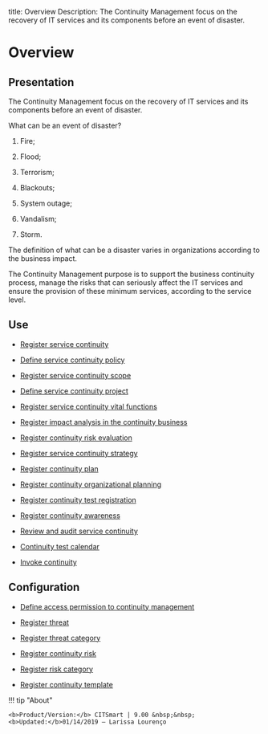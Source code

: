 title: Overview
Description: The Continuity Management focus on the recovery of IT services and its components before an event of disaster.
# Overview

Presentation
----------------

The Continuity Management focus on the recovery of IT services and its
components before an event of disaster.

What can be an event of disaster?

1.  Fire;

2.  Flood;

3.  Terrorism;

4.  Blackouts;

5.  System outage;

6.  Vandalism;

7.  Storm.

The definition of what can be a disaster varies in organizations according to
the business impact.

The Continuity Management purpose is to support the business continuity process,
manage the risks that can seriously affect the IT services and ensure the
provision of these minimum services, according to the service level.

Use
-------

- [Register service continuity](/en-us/citsmart-platform-8/processes/continuity/use/register-service-continuity.html)
  
- [Define service continuity policy](/en-us/citsmart-platform-8/processes/continuity/use/continuity-policy.html)
   
- [Register service continuity scope](/en-us/citsmart-platform-8/processes/continuity/use/service-continuity-scope.html)

- [Define service continuity project](/en-us/citsmart-platform-8/processes/continuity/use/service-continuity-project.html)

- [Register service continuity vital functions](/en-us/citsmart-platform-8/processes/continuity/use/continuity-vital-functions.html)

- [Register impact analysis in the continuity business](/en-us/citsmart-platform-8/processes/continuity/use/impact-analysis-continuity-business.html)

- [Register continuity risk evaluation](/en-us/citsmart-platform-8/processes/continuity/use/continuity-risk-evaluation.html)

- [Register service continuity strategy](/en-us/citsmart-platform-8/processes/continuity/use/service-continuity-strategy.html)

- [Register continuity plan](/en-us/citsmart-platform-8/processes/continuity/use/continuity-plan.html)

- [Register continuity organizational planning](/en-us/citsmart-platform-8/processes/continuity/use/continuity-organizational-planning.html)

- [Register continuity test registration](/en-us/citsmart-platform-8/processes/continuity/use/continuity-test-registration.html)

- [Register continuity awareness](/en-us/citsmart-platform-8/processes/continuity/use/continuity-awareness.html)

- [Review and audit service continuity](/en-us/citsmart-platform-8/processes/continuity/use/review-and-audit-continuity.html)

- [Continuity test calendar](/en-us/citsmart-platform-8/processes/continuity/use/continuity-test-calendar.html)

- [Invoke continuity](/en-us/citsmart-platform-8/processes/continuity/use/invoke-continuity.html)

Configuration
-----------------

- [Define access permission to continuity management](/en-us/citsmart-platform-8/processes/continuity/configuration/access-continuity-management.html)

- [Register threat](/en-us/citsmart-platform-8/processes/continuity/configuration/register-threat.html)

- [Register threat category](/en-us/citsmart-platform-8/processes/continuity/configuration/threat-category.html)

- [Register continuity risk](/en-us/citsmart-platform-8/processes/continuity/configuration/register-continuity-risk.html)

- [Register risk category](/en-us/citsmart-platform-8/processes/continuity/configuration/risk-category.html)

- [Register continuity template](/en-us/citsmart-platform-8/processes/continuity/configuration/continuity-template.html)


!!! tip "About"

    <b>Product/Version:</b> CITSmart | 9.00 &nbsp;&nbsp;
    <b>Updated:</b>01/14/2019 – Larissa Lourenço

